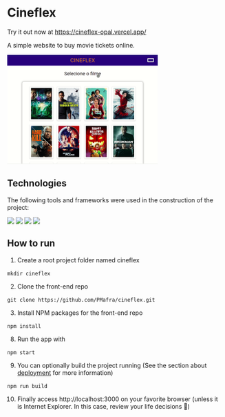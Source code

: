 # Cineflex

Try it out now at https://cineflex-opal.vercel.app/ <br>

A simple website to buy movie tickets online.

<img width="350px" heigth="350px" src="./public/cineflex.gif" />

## Technologies
The following tools and frameworks were used in the construction of the project:<br>
<p>
  <img src="https://img.shields.io/badge/-Javascript-purple?style=for-the-badge" />
  <img src="https://img.shields.io/badge/-React-purple?style=for-the-badge" />
  <img src="https://img.shields.io/badge/-Styled_components-purple?style=for-the-badge" />
  <img src="https://img.shields.io/badge/-React_router-purple?style=for-the-badge" />
</p>

## How to run

1. Create a root project folder named cineflex
```
mkdir cineflex
```
2. Clone the front-end repo
```
git clone https://github.com/PMafra/cineflex.git
```
3. Install NPM packages for the front-end repo
```
npm install
```
8. Run the app with
```
npm start
```
9. You can optionally build the project running (See the section about [deployment](https://facebook.github.io/create-react-app/docs/deployment) for more information)
```
npm run build
```
10. Finally access http://localhost:3000 on your favorite browser (unless it is Internet Explorer. In this case, review your life decisions :eyes:)
